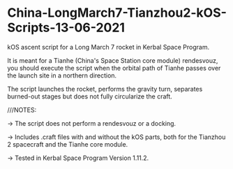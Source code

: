 # China-LongMarch7-Tianzhou2-kOS-Scripts-13-06-2021

kOS ascent script for a Long March 7 rocket in Kerbal Space Program.

It is meant for a Tianhe (China's Space Station core module) rendesvouz,
you should execute the script when the orbital path of Tianhe passes over
the launch site in a northern direction.

The script launches the rocket, performs the gravity turn, separates
burned-out stages but does not fully circularize the craft.

///NOTES:

  -> The script does not perform a rendesvouz or a docking.
  
  -> Includes .craft files with and without the kOS parts, both for the
     Tianzhou 2 spacecraft and the Tianhe core module.
  
  -> Tested in Kerbal Space Program Version 1.11.2.
